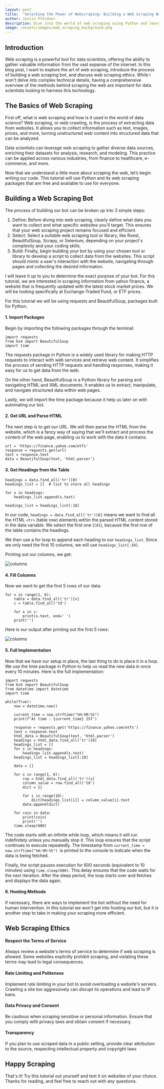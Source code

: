 ```yaml
---
layout: post
title:  "Unlocking the Power of Webscraping: Building a Web Scraping Bot"
author: Justin Pferdner
description: Dive into the world of web scraping using Python and learn how to extract valuable data from websites.
image: /assets/images/web_scraping_background.png
---
```


## Introduction

Web scraping is a powerful tool for data scientists, offering the ability to gather valuable information from the vast expanse of the internet. In this blog post, I want to explore the art of web scraping, introduce the process of building a web scraping bot, and discuss web scraping ethics. While I won't delve into complex technical details, having a comprehensive overview of the methods behind scraping the web are important for data scientists looking to harness this technology.

## The Basics of Web Scraping

First off, what is web scraping and how is it used in the world of data science? Web scraping, or web crawling, is the process of extracting data from websites. It allows you to collect information such as text, images, prices, and more, turning unstructured web content into structured data that can be analyzed.

Data scientists can leverage web scraping to gather diverse data sources, enriching their datasets for analysis, research, and modeling. This practice can be applied across various industries, from finance to healthcare, e-commerce, and more.

Now that we understand a little more about scraping the web, let’s begin writing our code. This tutorial will use Python and its web scraping packages that are free and available to use for everyone.

## Building a Web Scraping Bot

The process of building our bot can be broken up into 3 simple steps:

1. Define: Before diving into web scraping, clearly define what data you want to collect and what specific websites you'll target. This ensures that your web scraping project remains focused and efficient.
2. Select: Select a suitable web scraping tool or library, like Rvest, BeautifulSoup, Scrapy, or Selenium, depending on your project's complexity and your coding skills.
3. Build: Finally, begin building your bot by using your chosen tool or library to develop a script to collect data from the websites. This script should mimic a user's interaction with the website, navigating through pages and collecting the desired information.

I will leave it up to you to determine the exact purpose of your bot. For this tutorial, we are interested in scraping information from yahoo finance, a website that is frequently updated with the latest stock market prices. We will be looking specifically at Exchange-Traded Fund, or ETF prices. 

For this tutorial we will be using requests and BeautifulSoup, packages built for Python.

#### 1. Import Packages

Begin by importing the following packages through the terminal:

```{python}
import requests
from bs4 import BeautifulSoup
import time
```

The requests package in Python is a widely used library for making HTTP requests to interact with web services and retrieve web content. It simplifies the process of sending HTTP requests and handling responses, making it easy for us to get data from the web.

On the other hand, BeautifulSoup is a Python library for parsing and navigating HTML and XML documents. It enables us to extract, manipulate, and navigate structured data within web pages.

Lastly, we will import the time package because it help us later on with automating our bot. 

#### 2. Get URL and Parse HTML

The next step is to get our URL. We will then parse the HTML from the website, which is a fancy way of saying that we'll extract and process the content of the web page, enabling us to work with the data it contains.

```{python}
url = 'https://finance.yahoo.com/etfs'
response = requests.get(url) 
text = response.text 
data = BeautifulSoup(text, 'html.parser') 
```

#### 3. Get Headings from the Table

```{python}
headings = data.find_all('tr')[0] 
headings_list = []  # list to store all headings 

for x in headings: 
    headings_list.append(x.text) 
 
headings_list = headings_list[:10] 
```

In our code, `headings = data.find_all('tr')[0]` means we want to find all the HTML `<tr>` (table row) elements within the parsed HTML content stored in the data variable. We select the first one (`[0]`), because the first row of the table contains the headings.

We then use a for loop to append each heading to our `headings_list`. Since we only need the first 10 columns, we will use `headings_list[:10]`. 

Printing out our columns, we get:

<img src="{{site.url}}/{{site.baseurl}}../assets/images/1.01_columns.png" alt="columns"/>

#### 4. Fill Columns

Now we want to get the first 5 rows of our data:

```{python} 
for x in range(1, 6): 
    table = data.find_all('tr')[x] 
    c = table.find_all('td') 
      
    for x in c: 
        print(x.text, end=' ') 
    print('') 
```

Here is our output after printing out the first 5 rows:

<img src="{{site.url}}/{{site.baseurl}}../assets/images/1.02_first_five_rows.png" alt="columns"/>

#### 5. Full Implementation

Now that we have our setup in place, the last thing to do is place it in a loop. We use the time package in Python to help us read the new data in once every 10 minutes. Here is the full implementation:

```{Python}
import requests 
from bs4 import BeautifulSoup 
from datetime import datetime 
import time 
  
while(True): 
    now = datetime.now() 

    current_time = now.strftime("%H:%M:%S") 
    print(f'At time : {current_time} IST') 
  
    response = requests.get('https://finance.yahoo.com/etfs') 
    text = response.text 
    html_data = BeautifulSoup(text, 'html.parser') 
    headings = html_data.find_all('tr')[0] 
    headings_list = [] 
    for x in headings: 
        headings_list.append(x.text) 
    headings_list = headings_list[:10] 
  
    data = [] 
  
    for x in range(1, 6): 
        row = html_data.find_all('tr')[x] 
        column_value = row.find_all('td') 
        dict = {} 
          
        for i in range(10): 
            dict[headings_list[i]] = column_value[i].text 
        data.append(dict) 
          
    for coin in data: 
        print(coin) 
        print('') 
    time.sleep(600) 
```

The code starts with an infinite while loop, which means it will run indefinitely unless you manually stop it. This loop ensures that the script continues to execute repeatedly. The timestamp from `current_time = now.strftime("%H:%M:%S") `is printed to the console to indicate when the data is being fetched.

Finally, the script pauses execution for 600 seconds (equivalent to 10 minutes) using `time.sleep(600)`. This delay ensures that the code waits for the next iteration. After the sleep period, the loop starts over and fetches and displays the data again.

#### 6. Hosting Methods

If necessary, there are ways to implement the bot without the need for human intervention. In this tutorial we won't get into hosting our bot, but it is another step to take in making your scraping more efficient. 

## Web Scraping Ethics

#### Respect the Terms of Service
Always review a website's terms of service to determine if web scraping is allowed. Some websites explicitly prohibit scraping, and violating these terms may lead to legal consequences.

#### Rate Limiting and Politeness
Implement rate limiting in your bot to avoid overloading a website's servers. Crawling a site too aggressively can disrupt its operations and lead to IP bans.

#### Data Privacy and Consent
Be cautious when scraping sensitive or personal information. Ensure that you comply with privacy laws and obtain consent if necessary.

#### Transparency
If you plan to use scraped data in a public setting, provide clear attribution to the source, respecting intellectual property and copyright laws

## Happy Scraping

That's it! Try this tutorial out yourself and test it on websites of your choice. Thanks for reading, and feel free to reach out with any questions. 
